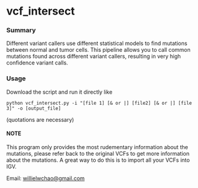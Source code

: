 # vcf_intersect
### Summary
Different variant callers use different statistical models to find mutations between normal and tumor cells. This pipeline allows you to call common mutations found across different variant callers, resulting in very high confidence variant calls.

### Usage
Download the script and run it directly like 
```
python vcf_intersect.py -i "[file 1] [& or |] [file2] [& or |] [file 3]" -o [output_file]
```
(quotations are necessary)

#### NOTE
This program only provides the most rudementary information about the mutations, please refer back to the original VCFs to get more information about the mutations. A great way to do this is to import all your VCFs into IGV.

Email: willielwchao@gmail.com
